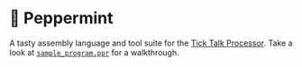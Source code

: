 # 🌿 Peppermint

A tasty assembly language and tool suite for the [Tick Talk Processor](https://github.com/monsonite/TICK_TALK).
Take a look at [`sample_program.ppr`](./sample_program.ppr) for a walkthrough.
